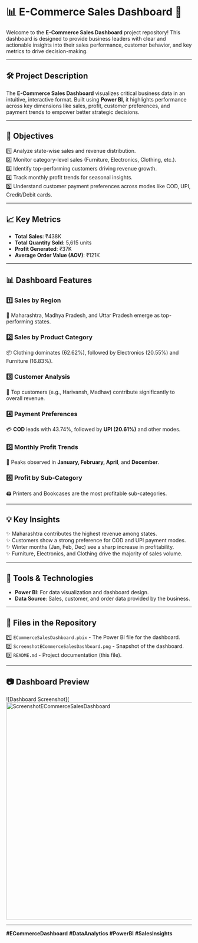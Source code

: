 # 📊 E-Commerce Sales Dashboard 🚀

Welcome to the **E-Commerce Sales Dashboard** project repository! This dashboard is designed to provide business leaders with clear and actionable insights into their sales performance, customer behavior, and key metrics to drive decision-making.  

---

## 🛠️ Project Description  
The **E-Commerce Sales Dashboard** visualizes critical business data in an intuitive, interactive format. Built using **Power BI**, it highlights performance across key dimensions like sales, profit, customer preferences, and payment trends to empower better strategic decisions.  

---

## 🎯 Objectives  
1️⃣ Analyze state-wise sales and revenue distribution.  
2️⃣ Monitor category-level sales (Furniture, Electronics, Clothing, etc.).  
3️⃣ Identify top-performing customers driving revenue growth.  
4️⃣ Track monthly profit trends for seasonal insights.  
5️⃣ Understand customer payment preferences across modes like COD, UPI, Credit/Debit cards.  

---

## 📈 Key Metrics  
- **Total Sales**: ₹438K  
- **Total Quantity Sold**: 5,615 units  
- **Profit Generated**: ₹37K  
- **Average Order Value (AOV)**: ₹121K  

---

## 📊 Dashboard Features  
### **1️⃣ Sales by Region**  
🌟 Maharashtra, Madhya Pradesh, and Uttar Pradesh emerge as top-performing states.  

### **2️⃣ Sales by Product Category**  
📦 Clothing dominates (62.62%), followed by Electronics (20.55%) and Furniture (16.83%).  

### **3️⃣ Customer Analysis**  
👥 Top customers (e.g., Harivansh, Madhav) contribute significantly to overall revenue.  

### **4️⃣ Payment Preferences**  
💳 **COD** leads with 43.74%, followed by **UPI (20.61%)** and other modes.  

### **5️⃣ Monthly Profit Trends**  
📅 Peaks observed in **January, February, April**, and **December**.  

### **6️⃣ Profit by Sub-Category**  
🖨️ Printers and Bookcases are the most profitable sub-categories.  

---

## 💡 Key Insights  
✨ Maharashtra contributes the highest revenue among states.  
✨ Customers show a strong preference for COD and UPI payment modes.  
✨ Winter months (Jan, Feb, Dec) see a sharp increase in profitability.  
✨ Furniture, Electronics, and Clothing drive the majority of sales volume.  

---

## 🚀 Tools & Technologies  
- **Power BI**: For data visualization and dashboard design.  
- **Data Source**: Sales, customer, and order data provided by the business.  

---

## 📂 Files in the Repository  
1️⃣ `ECommerceSalesDashboard.pbix` - The Power BI file for the dashboard.  
2️⃣ `ScreenshotECommerceSalesDashboard.png` - Snapshot of the dashboard.  
3️⃣ `README.md` - Project documentation (this file).  

---

## 📷 Dashboard Preview  
![Dashboard Screenshot](<img width="589" alt="ScreenshotECommerceSalesDashboard" src="https://github.com/user-attachments/assets/5de22bcc-65c3-40f7-b7ab-8bfd3af689b2" />

---

**#ECommerceDashboard** **#DataAnalytics** **#PowerBI** **#SalesInsights**  
